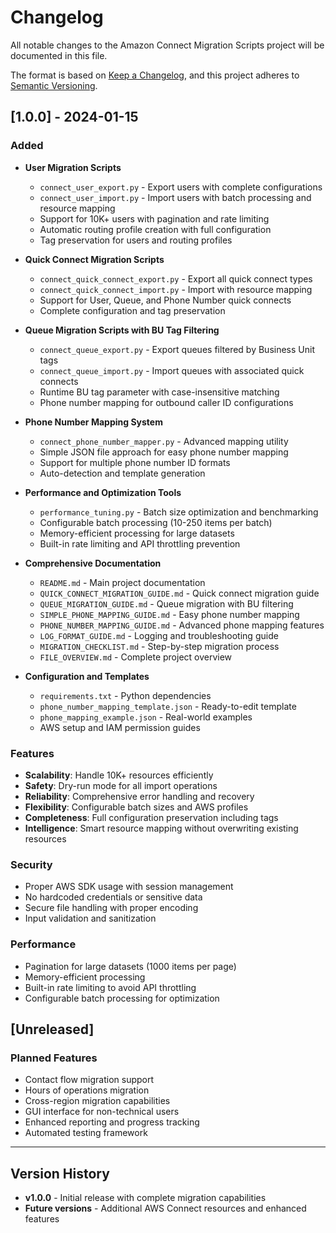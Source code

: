 # Changelog

All notable changes to the Amazon Connect Migration Scripts project will be documented in this file.

The format is based on [Keep a Changelog](https://keepachangelog.com/en/1.0.0/),
and this project adheres to [Semantic Versioning](https://semver.org/spec/v2.0.0.html).

## [1.0.0] - 2024-01-15

### Added
- **User Migration Scripts**
  - `connect_user_export.py` - Export users with complete configurations
  - `connect_user_import.py` - Import users with batch processing and resource mapping
  - Support for 10K+ users with pagination and rate limiting
  - Automatic routing profile creation with full configuration
  - Tag preservation for users and routing profiles

- **Quick Connect Migration Scripts**
  - `connect_quick_connect_export.py` - Export all quick connect types
  - `connect_quick_connect_import.py` - Import with resource mapping
  - Support for User, Queue, and Phone Number quick connects
  - Complete configuration and tag preservation

- **Queue Migration Scripts with BU Tag Filtering**
  - `connect_queue_export.py` - Export queues filtered by Business Unit tags
  - `connect_queue_import.py` - Import queues with associated quick connects
  - Runtime BU tag parameter with case-insensitive matching
  - Phone number mapping for outbound caller ID configurations

- **Phone Number Mapping System**
  - `connect_phone_number_mapper.py` - Advanced mapping utility
  - Simple JSON file approach for easy phone number mapping
  - Support for multiple phone number ID formats
  - Auto-detection and template generation

- **Performance and Optimization Tools**
  - `performance_tuning.py` - Batch size optimization and benchmarking
  - Configurable batch processing (10-250 items per batch)
  - Memory-efficient processing for large datasets
  - Built-in rate limiting and API throttling prevention

- **Comprehensive Documentation**
  - `README.md` - Main project documentation
  - `QUICK_CONNECT_MIGRATION_GUIDE.md` - Quick connect migration guide
  - `QUEUE_MIGRATION_GUIDE.md` - Queue migration with BU filtering
  - `SIMPLE_PHONE_MAPPING_GUIDE.md` - Easy phone number mapping
  - `PHONE_NUMBER_MAPPING_GUIDE.md` - Advanced phone mapping features
  - `LOG_FORMAT_GUIDE.md` - Logging and troubleshooting guide
  - `MIGRATION_CHECKLIST.md` - Step-by-step migration process
  - `FILE_OVERVIEW.md` - Complete project overview

- **Configuration and Templates**
  - `requirements.txt` - Python dependencies
  - `phone_number_mapping_template.json` - Ready-to-edit template
  - `phone_mapping_example.json` - Real-world examples
  - AWS setup and IAM permission guides

### Features
- **Scalability**: Handle 10K+ resources efficiently
- **Safety**: Dry-run mode for all import operations
- **Reliability**: Comprehensive error handling and recovery
- **Flexibility**: Configurable batch sizes and AWS profiles
- **Completeness**: Full configuration preservation including tags
- **Intelligence**: Smart resource mapping without overwriting existing resources

### Security
- Proper AWS SDK usage with session management
- No hardcoded credentials or sensitive data
- Secure file handling with proper encoding
- Input validation and sanitization

### Performance
- Pagination for large datasets (1000 items per page)
- Memory-efficient processing
- Built-in rate limiting to avoid API throttling
- Configurable batch processing for optimization

## [Unreleased]

### Planned Features
- Contact flow migration support
- Hours of operations migration
- Cross-region migration capabilities
- GUI interface for non-technical users
- Enhanced reporting and progress tracking
- Automated testing framework

---

## Version History

- **v1.0.0** - Initial release with complete migration capabilities
- **Future versions** - Additional AWS Connect resources and enhanced features